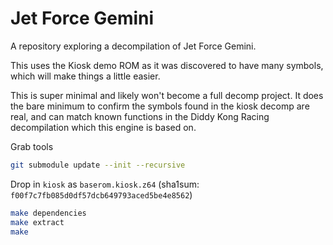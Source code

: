 # Jet Force Gemini

A repository exploring a decompilation of Jet Force Gemini.

This uses the Kiosk demo ROM as it was discovered to have many symbols, which will make things a little easier.

This is super minimal and likely won't become a full decomp project. It does the bare minimum to confirm the symbols found in the kiosk decomp are real, and can match known functions in the Diddy Kong Racing decompilation which this engine is based on.

Grab tools

```sh
git submodule update --init --recursive
```

Drop in `kiosk` as `baserom.kiosk.z64` (sha1sum: `f00f7c7fb085d0df57dcb649793aced5be4e8562`)

```sh
make dependencies
make extract
make
```

